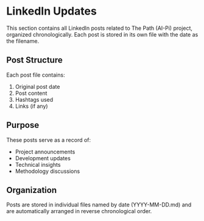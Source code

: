 # LinkedIn Updates

This section contains all LinkedIn posts related to The Path (AI-Pi) project, organized chronologically. Each post is stored in its own file with the date as the filename.

## Post Structure

Each post file contains:

1. Original post date
2. Post content
3. Hashtags used
4. Links (if any)

## Purpose

These posts serve as a record of:

- Project announcements
- Development updates
- Technical insights
- Methodology discussions

## Organization

Posts are stored in individual files named by date (YYYY-MM-DD.md) and are automatically arranged in reverse chronological order.
